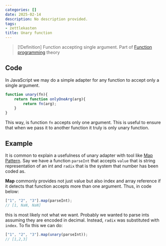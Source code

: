```yaml
---
categories: []
date: 2025-02-14
description: No description provided.
tags:
- zettlekasten
title: Unary function
---
```


> [!Definition]
> Function accepting single argument. Part of [Function programming](Function%20programming) theory 

## Code

In JavaScript we may do a simple adapter for any function to accept only a single argument.

```js
function unary(fn){
	return function onlyOneArg(arg){
		return fn(arg);
	}
}
```

This way, is function `fn` accepts only one argument. This is useful to ensure that when we pass it to another function it truly is only unary function.

## Example

It is common to explain a usefulness of unary adapter with tool like [Map Pattern](Map%20Pattern.md). Say we have a function `parseInt` that accepts `value` that is string representation of an int and `radix` that is the system that number has been coded as.

**Map** commonly provides not just value but also index and array reference if it detects that function accepts more than one argument. Thus, in code below:

```js
["1", "2", "3"].map(parseInt);
// [1, NaN, NaN]
```

this is most likely not what we want. Probably we wanted to parse ints assuming they are encoded in decimal. Instead, `radix` was substituted with `index`. To fix this we can do:

```js
["1", "2", "3"].map(unary(parseInt));
// [1,2,3]
```